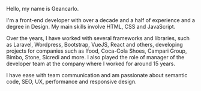 Hello, my name is Geancarlo.

I'm a front-end developer with over a decade and a half of experience and a degree in Design. My main skills involve HTML, CSS and JavaScript.

Over the years, I have worked with several frameworks and libraries, such as Laravel, Wordpress, Bootstrap, VueJS, React and others, developing projects for companies such as Ifood, Coca-Cola Shoes, Campari Group, Bimbo, Stone, Sicredi and more. I also played the role of manager of the developer team at the company where I worked for around 15 years.

I have ease with team communication and am passionate about semantic code, SEO, UX, performance and responsive design.
